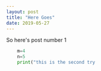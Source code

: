 ```yaml
---
layout: post
title: "Here Goes"
date: 2019-05-27
---
```


So here's post number 1

```python
    m=4
    n=5
    print("this is the second try
```
